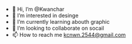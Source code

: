 - 👋 Hi, I’m @Kwanchar
- 👀 I’m interested in desinge
- 🌱 I’m currently learning abouth graphic
- 💞️ I’m looking to collaborate on socail
- 📫 How to reach me kcnwn.2544@gmail.com

<!---
Kwanchar/Kwanchar is a ✨ special ✨ repository because its `README.md` (this file) appears on your GitHub profile.
You can click the Preview link to take a look at your changes.
--->
